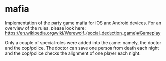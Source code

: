 # mafia
Implementation of the party game mafia for iOS and Android devices. For an overview of the rules, please look here: https://en.wikipedia.org/wiki/Werewolf_(social_deduction_game)#Gameplay 

Only a couple of special roles were added into the game: namely, the doctor and the cop/police. The doctor can save one person from death each night and the cop/police checks the alignment of one player each night.
